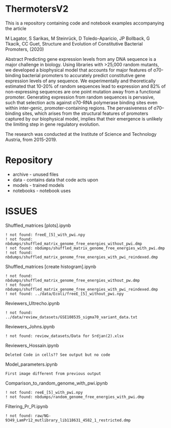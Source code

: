 # ThermotersV2

This is a repository containing code and notebook examples accompanying the article

M Lagator, S Sarikas, M Steinrück, D Toledo-Aparicio, JP Bollback, G Tkacik, CC Guet, Structure and Evolution of Constitutive Bacterial Promoters, (2020)

Abstract Predicting gene expression levels from any DNA sequence is a major challenge in biology. Using libraries with >25,000 random mutants, we developed a biophysical model that accounts for major features of σ70-binding bacterial promoters to accurately predict constitutive gene expression levels of any sequence. We experimentally and theoretically estimated that 10-20% of random sequences lead to expression and 82% of non-expressing sequences are one point mutation away from a functional promoter. Generating expression from random sequences is pervasive, such that selection acts against σ70-RNA polymerase binding sites even within inter-genic, promoter-containing regions. The pervasiveness of σ70– binding sites, which arises from the structural features of promoters captured by our biophysical model, implies that their emergence is unlikely the limiting step in gene regulatory evolution.

The research was conducted at the Institute of Science and Technology Austria, from 2015-2019.

# Repository

* archive - unused files
* data - contains data that code acts upon
* models - trained models
* notebooks - notebook uses 

# ISSUES

Shuffled_matrices [plots].ipynb


    ! not found: freeE_[5]_with_pwi.npy
    ! not found: nbdumps/shuffled_matrix_genome_free_energies_without_pwi.dmp
    ! not found: nbdumps/shuffled_matrix_genome_free_energies_with_pwi.dmp
    ! not found: nbdumps/shuffled_matrix_genome_free_energies_with_pwi_reindexed.dmp

Shuffled_matrices [create histogram].ipynb


    ! not found: nbdumps/shuffled_matrix_genome_free_energies_without_pw.dmp
    ! not found: nbdumps/shuffled_matrix_genome_free_energies_with_pwi_reindexed.dmp
    ! not found: ../data/Ecoli/freeE_[5]_without_pwi.npy
    
Reviewers_Ultrecho.ipynb


    ! not found: ../data/review_datasets/GSE108535_sigma70_variant_data.txt

Reviewers_Johns.ipynb


    ! not found: review_datasets/Data for Srdjan(2).xlsx

Reviewers_Hossain.ipynb


    Deleted Code in cells?? See output but no code

Model_parameters.ipynb


    First image different from previous output

Comparison_to_random_genome_with_pwi.ipynb


    ! not found: reeE_[5]_with_pwi.npy
    ! not found: nbdumps/random_genome_free_energies_with_pwi.dmp
    
Filtering_Pr_Pl.ipynb


    ! not found: raw/NG-9349_LamPr12_mutlibrary_lib118631_4582_1_restricted.dmp
